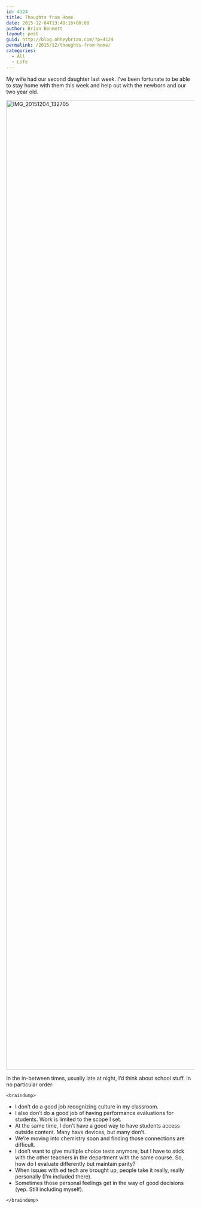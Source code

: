 ```yaml
---
id: 4124
title: Thoughts from Home
date: 2015-12-04T13:40:16+00:00
author: Brian Bennett
layout: post
guid: http://blog.ohheybrian.com/?p=4124
permalink: /2015/12/thoughts-from-home/
categories:
  - All
  - Life
---
```

My wife had our second daughter last week. I&#8217;ve been fortunate to be able to stay home with them this week and help out with the newborn and our two year old.

<img src="http://blog.ohheybrian.com/wp-content/uploads/2015/12/IMG_20151204_132705.jpg" alt="IMG_20151204_132705" width="1936" height="2592" class="aligncenter size-full wp-image-4125" srcset="https://blog.ohheybrian.com/wp-content/uploads/2015/12/IMG_20151204_132705.jpg 1936w, https://blog.ohheybrian.com/wp-content/uploads/2015/12/IMG_20151204_132705-224x300.jpg 224w, https://blog.ohheybrian.com/wp-content/uploads/2015/12/IMG_20151204_132705-765x1024.jpg 765w" sizes="(max-width: 1936px) 100vw, 1936px" />

In the in-between times, usually late at night, I&#8217;d think about school stuff. In no particular order:

`<braindump>`

  * I don&#8217;t do a good job recognizing culture in my classroom.
  * I also don&#8217;t do a good job of having performance evaluations for students. Work is limited to the scope I set.
  * At the same time, I don&#8217;t have a good way to have students access outside content. Many have devices, but many don&#8217;t.
  * We&#8217;re moving into chemistry soon and finding those connections are difficult.
  * I don&#8217;t want to give multiple choice tests anymore, but I have to stick with the other teachers in the department with the same course. So, how do I evaluate differently but maintain parity?
  * When issues with ed tech are brought up, people take it really, really personally (I&#8217;m included there).
  * Sometimes those personal feelings get in the way of good decisions (yep. Still including myself).

`</braindump>`